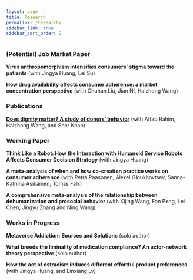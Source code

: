 ```yaml
---
layout: page
title: Research
permalink: /research/
sidebar_link: true
sidebar_sort_order: 2
---
```

### (Potential) Job Market Paper  
**Virus anthropomorphism intensifies consumers’ stigma toward the patients** (with Jingya Huang, Lei Su)

**How drug availability affects consumer adherence: a market concentration perspective** (with Chuhan Liu, Jian Ni, Haizhong Wang) 

### Publications
[**Does dignity matter? A study of donors’ behavior**](https://doi.org/10.1007/s12144-022-02768-x) (with Aftab Rahim, Haizhong Wang, and Sher Khan)  


### Working Paper
**Think Like a Robot: How the Interaction with Humanoid Service Robots Affects Consumer Decision Strategy** (with Jingya Huang)  

**A meta-analysis of when and how co-creation practice works on consumer adherence** (with Petra Paasonen, Alexei Gloukhovtsev, Sanna-Katriina Asikainen, Tomas Falk) 

**A comprehensive meta-analysis of the relationship between dehumanization and prosocial behavior** (with Xijing Wang, Fan Peng, Lei Chen, Jingyu Zhang and Ning Wang)



### Works in Progress
**Metaverse Addiction: Sources and Solutions** (solo author) 

**What breeds the liminality of medication compliance? An actor-network theory perspective** (solo author)  

**How the act of ostracism induces different effortful product preferences** (with Jingya Huang, and Linxiang Lv)  



